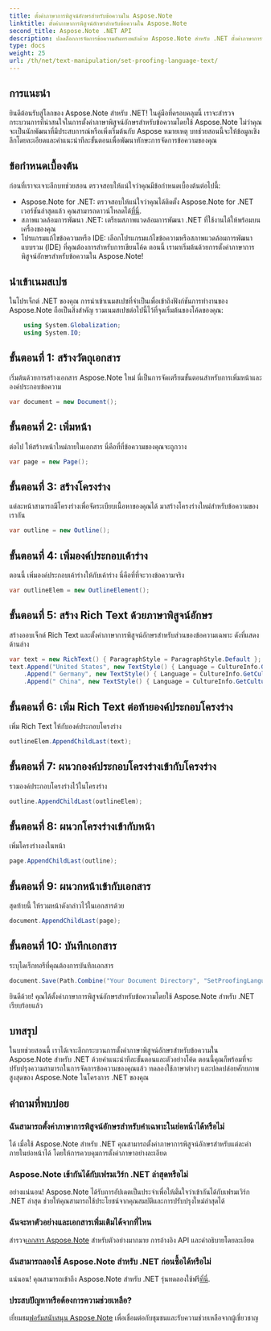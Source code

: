 ```yaml
---
title: ตั้งค่าภาษาการพิสูจน์อักษรสำหรับข้อความใน Aspose.Note
linktitle: ตั้งค่าภาษาการพิสูจน์อักษรสำหรับข้อความใน Aspose.Note
second_title: Aspose.Note .NET API
description: ปลดล็อกการจัดการข้อความอันทรงพลังด้วย Aspose.Note สำหรับ .NET ตั้งค่าภาษาการพิสูจน์อักษรได้อย่างง่ายดายด้วยคำแนะนำทีละขั้นตอน ปรับปรุงโครงการ .NET ของคุณตอนนี้!
type: docs
weight: 25
url: /th/net/text-manipulation/set-proofing-language-text/
---
```

## การแนะนำ
ยินดีต้อนรับสู่โลกของ Aspose.Note สำหรับ .NET! ในคู่มือที่ครอบคลุมนี้ เราจะสำรวจกระบวนการที่น่าสนใจในการตั้งค่าภาษาพิสูจน์อักษรสำหรับข้อความโดยใช้ Aspose.Note ไม่ว่าคุณจะเป็นนักพัฒนาที่มีประสบการณ์หรือเพิ่งเริ่มต้นกับ Aspose หมายเหตุ บทช่วยสอนนี้จะให้ข้อมูลเชิงลึกโดยละเอียดและคำแนะนำทีละขั้นตอนเพื่อพัฒนาทักษะการจัดการข้อความของคุณ
## ข้อกำหนดเบื้องต้น
ก่อนที่เราจะเจาะลึกบทช่วยสอน ตรวจสอบให้แน่ใจว่าคุณมีข้อกำหนดเบื้องต้นต่อไปนี้:
- Aspose.Note for .NET: ตรวจสอบให้แน่ใจว่าคุณได้ติดตั้ง Aspose.Note for .NET เวอร์ชันล่าสุดแล้ว คุณสามารถดาวน์โหลดได้[ที่นี่](https://releases.aspose.com/note/net/).
- สภาพแวดล้อมการพัฒนา .NET: เตรียมสภาพแวดล้อมการพัฒนา .NET ที่ใช้งานได้ให้พร้อมบนเครื่องของคุณ
- โปรแกรมแก้ไขข้อความหรือ IDE: เลือกโปรแกรมแก้ไขข้อความหรือสภาพแวดล้อมการพัฒนาแบบรวม (IDE) ที่คุณต้องการสำหรับการเขียนโค้ด
ตอนนี้ เรามาเริ่มต้นด้วยการตั้งค่าภาษาการพิสูจน์อักษรสำหรับข้อความใน Aspose.Note!
## นำเข้าเนมสเปซ
ในโปรเจ็กต์ .NET ของคุณ การนำเข้าเนมสเปซที่จำเป็นเพื่อเข้าถึงฟังก์ชันการทำงานของ Aspose.Note ถือเป็นสิ่งสำคัญ รวมเนมสเปซต่อไปนี้ไว้ที่จุดเริ่มต้นของโค้ดของคุณ:
```csharp
    using System.Globalization;
    using System.IO;
```
## ขั้นตอนที่ 1: สร้างวัตถุเอกสาร
เริ่มต้นด้วยการสร้างเอกสาร Aspose.Note ใหม่ นี่เป็นการจัดเตรียมขั้นตอนสำหรับการเพิ่มหน้าและองค์ประกอบข้อความ
```csharp
var document = new Document();
```
## ขั้นตอนที่ 2: เพิ่มหน้า
ต่อไป ให้สร้างหน้าใหม่ภายในเอกสาร นี่คือที่ที่ข้อความของคุณจะถูกวาง
```csharp
var page = new Page();
```
## ขั้นตอนที่ 3: สร้างโครงร่าง
แต่ละหน้าสามารถมีโครงร่างเพื่อจัดระเบียบเนื้อหาของคุณได้ มาสร้างโครงร่างใหม่สำหรับข้อความของเรากัน
```csharp
var outline = new Outline();
```
## ขั้นตอนที่ 4: เพิ่มองค์ประกอบเค้าร่าง
ตอนนี้ เพิ่มองค์ประกอบเค้าร่างให้กับเค้าร่าง นี่คือที่ที่จะวางข้อความจริง
```csharp
var outlineElem = new OutlineElement();
```
## ขั้นตอนที่ 5: สร้าง Rich Text ด้วยภาษาพิสูจน์อักษร
สร้างออบเจ็กต์ Rich Text และตั้งค่าภาษาการพิสูจน์อักษรสำหรับส่วนของข้อความเฉพาะ ดังที่แสดงด้านล่าง
```csharp
var text = new RichText() { ParagraphStyle = ParagraphStyle.Default };
text.Append("United States", new TextStyle() { Language = CultureInfo.GetCultureInfo("en-US") })
    .Append(" Germany", new TextStyle() { Language = CultureInfo.GetCultureInfo("de-DE") })
    .Append(" China", new TextStyle() { Language = CultureInfo.GetCultureInfo("zh-CN") });
```
## ขั้นตอนที่ 6: เพิ่ม Rich Text ต่อท้ายองค์ประกอบโครงร่าง
เพิ่ม Rich Text ให้กับองค์ประกอบโครงร่าง
```csharp
outlineElem.AppendChildLast(text);
```
## ขั้นตอนที่ 7: ผนวกองค์ประกอบโครงร่างเข้ากับโครงร่าง
รวมองค์ประกอบโครงร่างไว้ในโครงร่าง
```csharp
outline.AppendChildLast(outlineElem);
```
## ขั้นตอนที่ 8: ผนวกโครงร่างเข้ากับหน้า
เพิ่มโครงร่างลงในหน้า
```csharp
page.AppendChildLast(outline);
```
## ขั้นตอนที่ 9: ผนวกหน้าเข้ากับเอกสาร
สุดท้ายนี้ ให้รวมหน้าดังกล่าวไว้ในเอกสารด้วย
```csharp
document.AppendChildLast(page);
```
## ขั้นตอนที่ 10: บันทึกเอกสาร
ระบุไดเร็กทอรีที่คุณต้องการบันทึกเอกสาร
```csharp
document.Save(Path.Combine("Your Document Directory", "SetProofingLanguageForText.one"));
```
ยินดีด้วย! คุณได้ตั้งค่าภาษาการพิสูจน์อักษรสำหรับข้อความโดยใช้ Aspose.Note สำหรับ .NET เรียบร้อยแล้ว
## บทสรุป
ในบทช่วยสอนนี้ เราได้เจาะลึกกระบวนการตั้งค่าภาษาพิสูจน์อักษรสำหรับข้อความใน Aspose.Note สำหรับ .NET ด้วยคำแนะนำทีละขั้นตอนและตัวอย่างโค้ด ตอนนี้คุณก็พร้อมที่จะปรับปรุงความสามารถในการจัดการข้อความของคุณแล้ว ทดลองใช้ภาษาต่างๆ และปลดปล่อยศักยภาพสูงสุดของ Aspose.Note ในโครงการ .NET ของคุณ

## คำถามที่พบบ่อย
### ฉันสามารถตั้งค่าภาษาการพิสูจน์อักษรสำหรับคำเฉพาะในย่อหน้าได้หรือไม่
ได้ เมื่อใช้ Aspose.Note สำหรับ .NET คุณสามารถตั้งค่าภาษาการพิสูจน์อักษรสำหรับแต่ละคำภายในย่อหน้าได้ โดยให้การควบคุมการตั้งค่าภาษาอย่างละเอียด
### Aspose.Note เข้ากันได้กับเฟรมเวิร์ก .NET ล่าสุดหรือไม่
อย่างแน่นอน! Aspose.Note ได้รับการอัปเดตเป็นประจำเพื่อให้มั่นใจว่าเข้ากันได้กับเฟรมเวิร์ก .NET ล่าสุด ช่วยให้คุณสามารถใช้ประโยชน์จากคุณสมบัติและการปรับปรุงใหม่ล่าสุดได้
### ฉันจะหาตัวอย่างและเอกสารเพิ่มเติมได้จากที่ไหน
 สำรวจ[เอกสาร Aspose.Note](https://reference.aspose.com/note/net/) สำหรับตัวอย่างมากมาย การอ้างอิง API และคำอธิบายโดยละเอียด
### ฉันสามารถลองใช้ Aspose.Note สำหรับ .NET ก่อนซื้อได้หรือไม่
 แน่นอน! คุณสามารถเข้าถึง Aspose.Note สำหรับ .NET รุ่นทดลองใช้ฟรี[ที่นี่](https://releases.aspose.com/).
### ประสบปัญหาหรือต้องการความช่วยเหลือ?
 เยี่ยมชม[ฟอรัมสนับสนุน Aspose.Note](https://forum.aspose.com/c/note/28) เพื่อเชื่อมต่อกับชุมชนและรับความช่วยเหลือจากผู้เชี่ยวชาญ